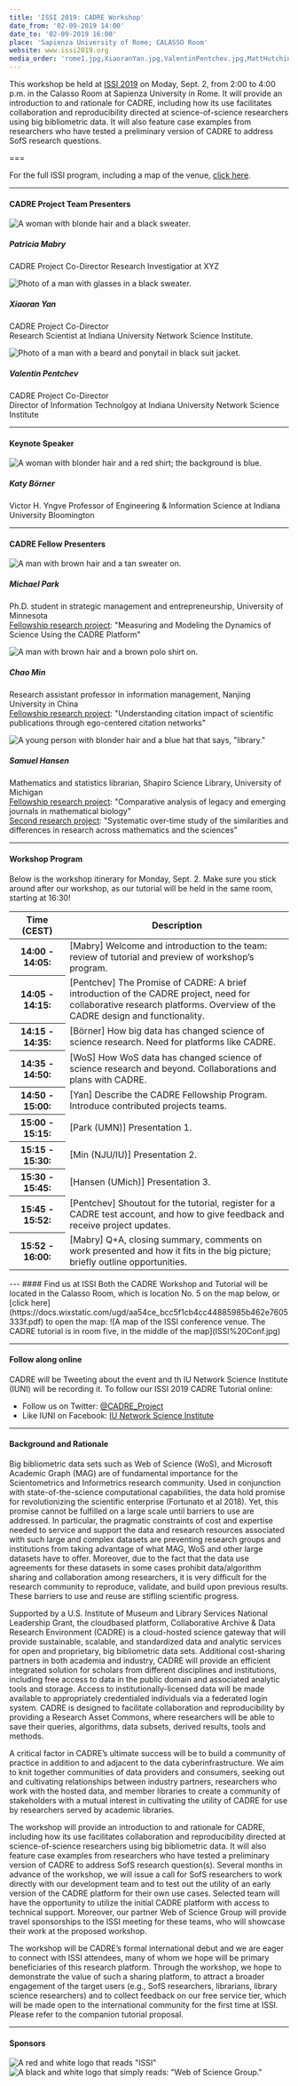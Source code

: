 ```yaml
---
title: 'ISSI 2019: CADRE Workshop'
date_from: '02-09-2019 14:00'
date_to: '02-09-2019 16:00'
place: 'Sapienza University of Rome; CALASSO Room'
website: www.issi2019.org
media_order: 'rome1.jpg,XiaoranYan.jpg,ValentinPentchev.jpg,MattHutchinson_300x375.jpg,1560458500_Filipi2.jpg,issi-og-graph_web.png,ISSI Conf.jpg,woslogo.png,MaM_Park.jpg,UMich_Hansen.jpg,CitationImpact_ChaoMin.jpg,QuasiExp_Borner.jpg,PatriciaMabry1.jpg'
---
```


This workshop be held at [ISSI 2019](https://docs.wixstatic.com/ugd/aa54ce_bcc5f1cb4cc44885985b462e7605333f.pdf) on Moday, Sept. 2, from 2:00 to 4:00 p.m. in the Calasso Room at Sapienza University in Rome. It will provide an introduction to and rationale for CADRE, including how its use facilitates collaboration and reproducibility directed at science-of-science researchers using big bibliometric data. It will also feature case examples from researchers who have tested a preliminary version of CADRE to address SofS research questions.

===

For the full ISSI program, including a map of the venue, [click here](https://docs.wixstatic.com/ugd/aa54ce_bcc5f1cb4cc44885985b462e7605333f.pdf).

---
#### CADRE Project Team Presenters ####

![A woman with blonde hair and a black sweater.](PatriciaMabry1.jpg)
##### Patricia Mabry
CADRE Project Co-Director
Research Investigatior at XYZ

![Photo of a man with glasses in a black sweater.](XiaoranYan.jpg)
##### Xiaoran Yan
CADRE Project Co-Director  
Research Scientist at Indiana University Network Science Institute. 

![Photo of a man with a beard and ponytail in black suit jacket.](ValentinPentchev.jpg)
##### Valentin Pentchev
CADRE Project Co-Director  
Director of Information Technolgoy at Indiana University Network Science Institute

---
#### Keynote Speaker ####

![A woman with blonder hair and a red shirt; the background is blue.](QuasiExp_Borner.jpg)
##### Katy Börner
Victor H. Yngve Professor of Engineering & Information Science at Indiana University Bloomington

---

#### CADRE Fellow Presenters ####

![A man with brown hair and a tan sweater on.](MaM_Park.jpg)
##### Michael Park
Ph.D. student in strategic management and entrepreneurship, University of Minnesota  
[Fellowship research project](https://cadre.iu.edu/website/grav/fellows/measuring-and-modeling-the-dynamics-of-science-using-the-cadre-platform): "Measuring and Modeling the Dynamics of Science Using the CADRE Platform"

![A man with brown hair and a brown polo shirt on.](CitationImpact_ChaoMin.jpg) 
##### Chao Min
Research assistant professor in information management, Nanjing University in China  
[Fellowship research project](https://cadre.iu.edu/website/grav/fellows/understanding-citation-impact-of-scientific-publications-through-ego-centered-citation-networks): "Understanding citation impact of scientific publications through ego-centered citation networks"

![A young person with blonder hair and a blue hat that says, "library."](UMich_Hansen.jpg)
##### Samuel Hansen
Mathematics and statistics librarian, Shapiro Science Library, University of Michigan  
[Fellowship research project](https://cadre.iu.edu/website/grav/fellows/comparative-analysis-of-legacy-and-emerging-journals-in-mathematical-biology): "Comparative analysis of legacy and emerging journals in mathematical biology"  
[Second research project](https://cadre.iu.edu/website/grav/fellows/systematic-over-time-study-of-the-similarities-and-differences-in-research-across-mathematics-and-the-sciences): "Systematic over-time study of the similarities and differences in research across mathematics and the sciences"

---
#### Workshop Program ####  
Below is the workshop itinerary for Monday, Sept. 2. Make sure you stick around after our workshop, as our tutorial will be held in the same room, starting at 16:30!

<table class="table table-striped">
  <thead>
    <tr>
      <th width="20%" scope="col">Time (CEST)</th>
      <th width="80%" scope="col">Description</th>
    </tr>
  </thead>
  <tbody>
    <tr>
      <th scope="row">14:00 - 14:05:</th>
      <td>[Mabry] Welcome and introduction to the team: review of tutorial and preview of workshop’s program.</td>
    </tr>
    <tr>
      <th scope="row">14:05 - 14:15:</th>
      <td>[Pentchev] The Promise of CADRE: A brief introduction of the CADRE project, need for collaborative research platforms. Overview of the CADRE design and functionality.</td>
    </tr>
    <tr>
      <th scope="row">14:15 - 14:35:</th>
      <td>[Börner] How big data has changed science of science research. Need for platforms like CADRE.</td>
    </tr>
      <tr>
      <th scope="row">14:35 - 14:50:</th>
      <td>[WoS] How WoS data has changed science of science research and beyond. Collaborations and plans with CADRE.</td>
    </tr>
    <tr>
      <th scope="row">14:50 - 15:00:</th>
      <td>[Yan] Describe the CADRE Fellowship Program. Introduce contributed projects teams.</td>
    </tr>
    <tr>
      <th scope="row">15:00 - 15:15:</th>
      <td>[Park (UMN)] Presentation 1.</td>
    </tr>
        <tr>
      <th scope="row">15:15 - 15:30:</th>
      <td>[Min (NJU/IU)] Presentation 2.</td>
    </tr>
    <tr>
      <th scope="row">15:30 - 15:45:</th>
      <td>[Hansen (UMich)] Presentation 3.</td>
    </tr>
    <tr>
      <th scope="row">15:45 - 15:52:</th>
      <td>[Pentchev] Shoutout for the tutorial, register for a CADRE test account, and how to give feedback and receive project updates.</td>
    </tr>
       <tr>
      <th scope="row">15:52 - 16:00:</th>
      <td>[Mabry] Q+A, closing summary, comments on work presented and how it fits in the big picture; briefly outline opportunities.</td>
    </tr>
  </tbody>
</table>
---
#### Find us at ISSI
Both the CADRE Workshop and Tutorial will be located in the Calasso Room, which is location No. 5 on the map below, or [click here](https://docs.wixstatic.com/ugd/aa54ce_bcc5f1cb4cc44885985b462e7605333f.pdf) to open the map:
![A map of the ISSI conference venue. The CADRE tutorial is in room five, in the middle of the map](ISSI%20Conf.jpg)

---
#### Follow along online

CADRE will be Tweeting about the event and th IU Network Science Institute (IUNI) will be recording it. To follow our ISSI 2019 CADRE Tutorial online:
* Follow us on Twitter: [@CADRE_Project](https://twitter.com/CADRE_Project)
* Like IUNI on Facebook: [IU Network Science Institute](https://www.facebook.com/iunetsci/)

---
#### Background and Rationale ####

Big bibliometric data sets such as Web of Science (WoS), and Microsoft Academic Graph (MAG) are of fundamental importance for the Scientometrics and Informetrics research community. Used in conjunction with state-of-the-science computational capabilities, the data hold promise for revolutionizing the scientific enterprise (Fortunato et al 2018). Yet, this promise cannot be fulfilled on a large scale until barriers to use are addressed. In particular, the pragmatic constraints of cost and expertise needed to service and support the data and research resources associated with such large and complex datasets are preventing research groups and institutions from taking advantage of what MAG, WoS and other large datasets have to offer. Moreover, due to the fact that the data use agreements for these datasets in some cases prohibit data/algorithm sharing and collaboration among researchers, it is very difficult for the research community to reproduce, validate, and build upon previous results. These barriers to use and reuse are stifling scientific progress. 

Supported by a U.S. Institute of Museum and Library Services National Leadership Grant, the cloudbased platform, Collaborative Archive & Data Research Environment (CADRE) is a cloud-hosted science gateway that will provide sustainable, scalable, and standardized data and analytic services for open and proprietary, big bibliometric data sets. Additional cost-sharing partners in both academia and industry, CADRE will provide an efficient integrated solution for scholars from different disciplines and institutions, including free access to data in the public domain and associated analytic tools and storage. Access to institutionally-licensed data will be made available to appropriately credentialed individuals via a federated login system. CADRE is designed to facilitate collaboration and reproducibility by providing a Research Asset Commons, where researchers will be able to save their queries, algorithms, data subsets, derived results, tools and methods. 

A critical factor in CADRE’s ultimate success will be to build a community of practice in addition to and adjacent to the data cyberinfrastructure. We aim to knit together communities of data providers and consumers, seeking out and cultivating relationships between industry partners, researchers who work with the hosted data, and member libraries to create a community of stakeholders with a mutual interest in cultivating the utility of CADRE for use by researchers served by academic libraries. 

The workshop will provide an introduction to and rationale for CADRE, including how its use facilitates collaboration and reproducibility directed at science-of-science researchers using big bibliometric data. It will also feature case examples from researchers who have tested a preliminary version of CADRE to address SofS research question(s). Several months in advance of the workshop, we will issue a call for SofS researchers to work directly with our development team and to test out the utility of an early version of the CADRE platform for their own use cases. Selected team will have the opportunity to utilize the initial CADRE platform with access to technical support. Moreover, our partner Web of Science Group will provide travel sponsorships to the ISSI meeting for these teams, who will showcase their work at the proposed workshop. 

The workshop will be CADRE’s formal international debut and we are eager to connect with ISSI attendees, many of whom we hope will be primary beneficiaries of this research platform. Through the workshop, we hope to demonstrate the value of such a sharing platform, to attract a broader engagement of the target users (e.g., SofS researchers, librarians, library science researchers) and to collect feedback on our free service tier, which will be made open to the international community for the first time at ISSI. Please refer to the companion tutorial proposal.

---
#### Sponsors 

![A red and white logo that reads "ISSI"](issi-og-graph_web.png)  
![A black and white logo that simply reads: "Web of Science Group."](woslogo.png)

